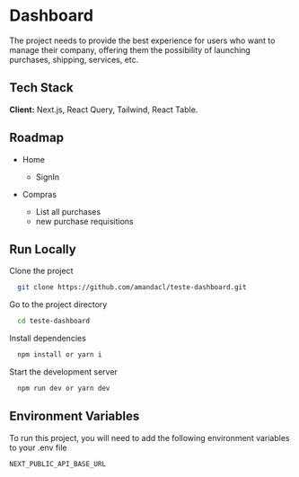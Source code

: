 # Dashboard

The project needs to provide the best experience for users who want to manage their company, offering them the possibility of launching purchases, shipping, services, etc.

## Tech Stack

**Client:** Next.js, React Query, Tailwind, React Table.

## Roadmap

- Home
  - SignIn   

- Compras
  - List all purchases
  - new purchase requisitions

## Run Locally

Clone the project

```bash
  git clone https://github.com/amandacl/teste-dashboard.git
```

Go to the project directory

```bash
  cd teste-dashboard
```

Install dependencies

```bash
  npm install or yarn i
```

Start the development server

```bash
  npm run dev or yarn dev
```


## Environment Variables

To run this project, you will need to add the following environment variables to your .env file

`NEXT_PUBLIC_API_BASE_URL`

